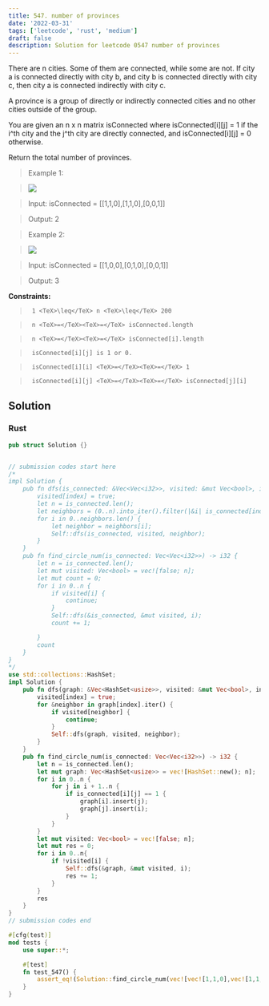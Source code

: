 ```yaml
---
title: 547. number of provinces
date: '2022-03-31'
tags: ['leetcode', 'rust', 'medium']
draft: false
description: Solution for leetcode 0547 number of provinces
---
```


 

  There are n cities. Some of them are connected, while some are not. If city a is connected directly with city b, and city b is connected directly with city c, then city a is connected indirectly with city c.

  A province is a group of directly or indirectly connected cities and no other cities outside of the group.

  You are given an n x n matrix isConnected where isConnected[i][j] <TeX>=</TeX> 1 if the i^th city and the j^th city are directly connected, and isConnected[i][j] <TeX>=</TeX> 0 otherwise.

  Return the total number of provinces.

   

 >   Example 1:

 >   ![](https://assets.leetcode.com/uploads/2020/12/24/graph1.jpg)

 >   Input: isConnected <TeX>=</TeX> [[1,1,0],[1,1,0],[0,0,1]]

 >   Output: 2

  

 >   Example 2:

 >   ![](https://assets.leetcode.com/uploads/2020/12/24/graph2.jpg)

 >   Input: isConnected <TeX>=</TeX> [[1,0,0],[0,1,0],[0,0,1]]

 >   Output: 3

  

   

  **Constraints:**

  

 >   	1 <TeX>\leq</TeX> n <TeX>\leq</TeX> 200

 >   	n <TeX>=</TeX><TeX>=</TeX> isConnected.length

 >   	n <TeX>=</TeX><TeX>=</TeX> isConnected[i].length

 >   	isConnected[i][j] is 1 or 0.

 >   	isConnected[i][i] <TeX>=</TeX><TeX>=</TeX> 1

 >   	isConnected[i][j] <TeX>=</TeX><TeX>=</TeX> isConnected[j][i]


## Solution
### Rust
```rust
pub struct Solution {}


// submission codes start here
/*
impl Solution {
    pub fn dfs(is_connected: &Vec<Vec<i32>>, visited: &mut Vec<bool>, index: usize) {
        visited[index] = true;
        let n = is_connected.len();
        let neighbors = (0..n).into_iter().filter(|&i| is_connected[index][i] == 1 && !visited[i]).collect::<Vec<_>>();
        for i in 0..neighbors.len() {
            let neighbor = neighbors[i];
            Self::dfs(is_connected, visited, neighbor);
        }
    }
    pub fn find_circle_num(is_connected: Vec<Vec<i32>>) -> i32 {
        let n = is_connected.len();
        let mut visited: Vec<bool> = vec![false; n];
        let mut count = 0;
        for i in 0..n {
            if visited[i] {
                continue;
            }
            Self::dfs(&is_connected, &mut visited, i);
            count += 1;

        }
        count
    }
}
*/
use std::collections::HashSet;
impl Solution {
    pub fn dfs(graph: &Vec<HashSet<usize>>, visited: &mut Vec<bool>, index: usize) {
        visited[index] = true;
        for &neighbor in graph[index].iter() {
            if visited[neighbor] {
                continue;
            }
            Self::dfs(graph, visited, neighbor);
        }
    }
    pub fn find_circle_num(is_connected: Vec<Vec<i32>>) -> i32 {
        let n = is_connected.len();
        let mut graph: Vec<HashSet<usize>> = vec![HashSet::new(); n];
        for i in 0..n {
            for j in i + 1..n {
                if is_connected[i][j] == 1 {
                    graph[i].insert(j);
                    graph[j].insert(i);
                }
            }
        }
        let mut visited: Vec<bool> = vec![false; n];
        let mut res = 0;
        for i in 0..n{
            if !visited[i] {
                Self::dfs(&graph, &mut visited, i);
                res += 1;
            }
        }
        res
    }
}
// submission codes end

#[cfg(test)]
mod tests {
    use super::*;

    #[test]
    fn test_547() {
        assert_eq!(Solution::find_circle_num(vec![vec![1,1,0],vec![1,1,0],vec![0,0,1]]), 2);
    }
}

```
